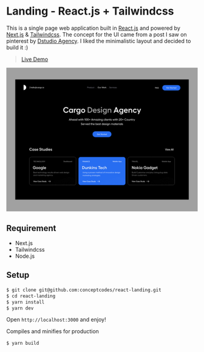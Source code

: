 # Landing - React.js + Tailwindcss
This is a single page web application built in [React.js](https://reactjs.org) and powered by [Next.js](https://nextjs.org) & [Tailwindcss](https://tailwindcss.com). The concept for the UI came from a post I saw on pinterest by [Dstudio Agency](https://www.instagram.com/dstudioagency/). I liked the minimalistic layout and decided to build it :)

> [Live Demo](https://conceptcodes.dev)

![demo_screenshot](./dstudio_landing.png)

## Requirement
- Next.js
- Tailwindcss
- Node.js

## Setup

```
$ git clone git@github.com:conceptcodes/react-landing.git
$ cd react-landing
$ yarn install
$ yarn dev
```
Open `http://localhost:3000` and enjoy!


Compiles and minifies for production
```
$ yarn build
```







